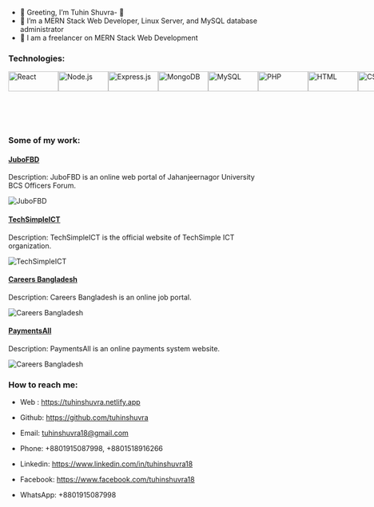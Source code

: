 - 👋 Greeting, I’m Tuhin Shuvra- 👀 
- 🌱 I’m a MERN Stack Web Developer,  Linux Server, and MySQL database administrator
- 💞️ I am a freelancer on MERN Stack Web Development



### Technologies:
<div style="display: flex; justify-content: space-between; align-items: center;">

<img src="https://img.shields.io/badge/-React-61DAFB?style=flat&logo=react&logoColor=white" alt="React" width="100" height="40"/>
<img src="https://img.shields.io/badge/-Node.js-339933?style=flat&logo=node.js&logoColor=white" alt="Node.js" width="100" height="40"/>
<img src="https://img.shields.io/badge/-Express.js-000000?style=flat&logo=express&logoColor=white&color=61dafb" alt="Express.js" width="100" height="40"/>
<img src="https://img.shields.io/badge/-MongoDB-47A248?style=flat&logo=mongodb&logoColor=white" alt="MongoDB" width="100" height="40"/>
<img src="https://img.shields.io/badge/-MySQL-4479A1?style=flat&logo=mysql&logoColor=white" alt="MySQL" width="100" height="40"/>
<img src="https://img.shields.io/badge/-PHP-777BB4?style=flat&logo=php&logoColor=white" alt="PHP" width="100" height="40"/>
<img src="https://img.shields.io/badge/-HTML-E34F26?style=flat&logo=html5&logoColor=white" alt="HTML" width="100" height="40"/>
<img src="https://img.shields.io/badge/-CSS-1572B6?style=flat&logo=css3&logoColor=white" alt="CSS" width="100" height="40"/>
<img src="https://img.shields.io/badge/-Bootstrap-563D7C?style=flat&logo=bootstrap&logoColor=white" alt="Bootstrap" width="100" height="40"/>
<img src="https://img.shields.io/badge/-Tailwind_CSS-38B2AC?style=flat&logo=tailwind-css&logoColor=white" alt="Tailwind CSS" width="100" height="40"/>
<img src="https://img.shields.io/badge/-Firebase-FFCA28?style=flat&logo=firebase&logoColor=white" alt="Firebase" width="100" height="40"/>

</div>

</br> </br></br>

### Some of my work:

#### [JuboFBD](https://jubofbd.com)

Description: JuboFBD is an online web portal of  Jahanjeernagor University BCS Officers Forum.

![JuboFBD](path/to/jubofbd-screenshot.jpg)

#### [TechSimpleICT](https://www.techsimpleict.com)

Description: TechSimpleICT is the official website of TechSimple ICT organization.

![TechSimpleICT](path/to/techsimpleict-screenshot.jpg)

#### [Careers Bangladesh](https://careersbangladesh.com)

Description: Careers Bangladesh is an online job portal.

![Careers Bangladesh](path/to/careersbangladesh-screenshot.jpg)

#### [PaymentsAll](https://paymentsall.netlify.app/)

Description: PaymentsAll is an online payments system website.

![Careers Bangladesh](path/to/careersbangladesh-screenshot.jpg)

</div>





### How to reach me:
- Web : https://tuhinshuvra.netlify.app
- Github: https://github.com/tuhinshuvra
- Email: tuhinshuvra18@gmail.com

- Phone: +8801915087998, +8801518916266
- Linkedin: https://www.linkedin.com/in/tuhinshuvra18
- Facebook: https://www.facebook.com/tuhinshuvra18
- WhatsApp: +8801915087998



<!---
tuhinshuvra/tuhinshuvra is a ✨ special ✨ repository because its `README.md` (this file) appears on your GitHub profile.
You can click the Preview link to take a look at your changes.
--->
